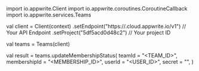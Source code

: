 import io.appwrite.Client
import io.appwrite.coroutines.CoroutineCallback
import io.appwrite.services.Teams

val client = Client(context)
    .setEndpoint("https://<REGION>.cloud.appwrite.io/v1") // Your API Endpoint
    .setProject("5df5acd0d48c2") // Your project ID

val teams = Teams(client)

val result = teams.updateMembershipStatus(
    teamId = "<TEAM_ID>", 
    membershipId = "<MEMBERSHIP_ID>", 
    userId = "<USER_ID>", 
    secret = "<SECRET>", 
)